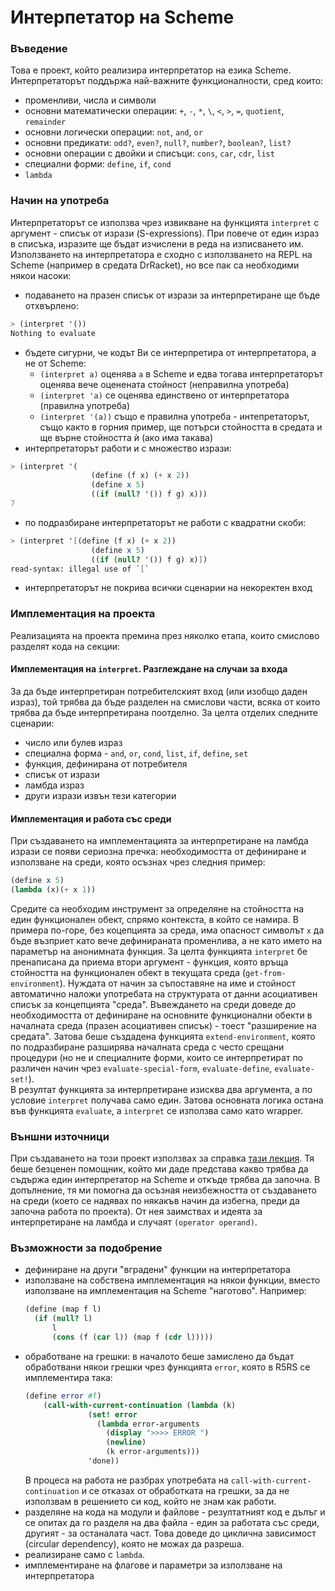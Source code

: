 # Интерпетатор на Scheme

### Въведение
Това е проект, който реализира интерпретатор на езика Scheme. Интерпретаторът поддържа най-важните функционалности, сред които:
- променливи, числа и символи
- основни математически операции: `+`, `-`, `*`, `\`, `<`, `>`, `=`, `quotient`, `remainder`
- основни логически операции: `not`, `and`, `or`
- основни предикати: `odd?`, `even?`, `null?`, `number?`, `boolean?`, `list?`
- основни операции с двойки и списъци: `cons`, `car`, `cdr`, `list`
- специални форми: `define`, `if`, `cond`
- `lambda`

### Начин на употреба
Интерпретаторът се използва чрез извикване на функцията `interpret` с аргумент - списък от изрази (S-expressions). При повече от един израз в списъка, изразите ще бъдат изчислени в реда на изписването им. 
Използването на интерпретатора е сходно с използването на REPL на Scheme (например в средата DrRacket), но все пак са необходими някои насоки:
- подаването на празен списък от изрази за интерпретиране ще бъде отхвърлено:
```scheme
> (interpret '())
Nothing to evaluate
```
- бъдете сигурни, че кодът Ви се интерпретира от интерпретатора, а не от Scheme:
  - `(interpret a)` оценява `a` в Scheme и едва тогава интерпретаторът оценява вече оценената стойност (неправилна употреба) 
  - `(interpret 'a)` се оценява единствено от интерпретатора (правилна употреба)
  - `(interpret '(a))` също е правилна употреба - интепретаторът, също както в горния пример, ще потърси стойността в средата и ще върне стойността ѝ (ако има такава)
- интерпретаторът работи и с множество изрази:
```scheme
> (interpret '(
                  (define (f x) (+ x 2))
                  (define x 5)
                  ((if (null? '()) f g) x)))
7
```
- по подразбиране интерпретаторът не работи с квадратни скоби:
```scheme
> (interpret '[(define (f x) (+ x 2))
                  (define x 5)
                  ((if (null? '()) f g) x)])
read-syntax: illegal use of `[`
```
- интерпретаторът не покрива всички сценарии на некоректен вход
### Имплементация на проекта
Реализацията на проекта премина през няколко етапа, които смислово разделят кода на секции:
#### Имплементация на `interpret`. Разглеждане на случаи за входа
За да бъде интерпретиран потребителският вход (или изобщо даден израз), той трябва да бъде разделен на смислови части, всяка от които трябва да бъде интерпретирана поотделно. За целта отделих следните сценарии:
- число или булев израз
- специална форма - `and`, `or`, `cond`, `list`, `if`, `define`, `set`
- функция, дефинирана от потребителя
- списък от изрази
- ламбда израз
- други изрази извън тези категории

#### Имплементация и работа със среди
При създаването на имплементацията за интерпретиране на ламбда изрази се появи сериозна пречка: необходимостта от дефиниране и използване на среди, която осъзнах чрез следния пример:
```scheme
(define x 5)
(lambda (x)(+ x 1))
```
Средите са необходим инструмент за определяне на стойността на един функционален обект, спрямо контекста, в който се намира. В примера по-горе, без коцепцията за среда, има опасност символът `x` да бъде възприет като вече дефинираната променлива, а не като името на параметър на анонимната функция. 
За целта функцията `interpret` бе пренаписана да приема втори аргумент - функция, която връща стойността на функционален обект в текущата среда (`get-from-environment`). Нуждата от начин за съпоставяне на име и стойност автоматично наложи употребата на структурата от данни асоциативен списък за концепцията "среда". 
Въвеждането на среди доведе до необходимостта от дефиниране на основните функционални обекти в началната среда (празен асоциативен списък) - тоест "разширение на средата". Затова беше създадена функцията `extend-environment`, която по подразбиране разширява началната среда с често срещани процедури (но не и специалните форми, които се интерпретират по различен начин чрез `evaluate-special-form`, `evaluate-define`, `evaluate-set!`).  
В резултат функцията за интерпретиране изисква два аргумента, а по условие `interpret` получава само един. Затова основната логика остана във функцията `evaluate`, a `interpret` се използва само като wrapper. 
### Външни източници
При създаването на този проект използвах за справка [тази лекция](https://www.youtube.com/watch?v=OyfBQmvr2Hc). Тя беше безценен помощник, който ми даде представа какво трябва да съдържа един интерпретатор на Scheme и откъде трябва да започна. В допълнение, тя ми помогна да осъзная неизбежността от създаването на среди (което се надявах по някакъв начин да избегна, преди да започна работа по проекта). От нея заимствах и идеята за интерпретиране на ламбда и случаят `(operator operand)`. 
### Възможности за подобрение
- дефиниране на други "вградени" функции на интерпретатора
- използване на собствена имплементация на някои функции, вместо използване на имплементация на Scheme "наготово". Например:
  ```scheme
  (define (map f l)
    (if (null? l)
        l
        (cons (f (car l)) (map f (cdr l)))))
  ```
- обработване на грешки: в началото беше замислено да бъдат обработвани някои грешки чрез функцията `error`, която в R5RS се имплементира така: 
  ```scheme
  (define error #f)
      (call-with-current-continuation (lambda (k)
                (set! error
                  (lambda error-arguments
                    (display ">>>> ERROR ")
                    (newline)
                    (k error-arguments)))
                'done)) 
  ```
  В процеса на работа не разбрах употребата на `call-with-current-continuation` и се отказах от обработката на грешки, за да не използвам в решението си код, който не знам как работи. 
- разделяне на кода на модули и файлове - резултатният код е дълъг и се опитах да го разделя на два файла - един за работата със среди, другият - за останалата част. Това доведе до циклична зависимост (circular dependency), която не можах да разреша. 
- реализиране само с `lambda`. 
- имплементиране на флагове и параметри за използване на интерпретатора
